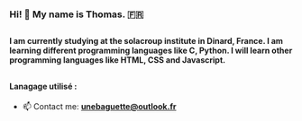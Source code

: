 ### <h3>Hi! 👋 My name is Thomas. 🇫🇷</h3>


## <h4> <p>I am currently studying at the solacroup institute in Dinard, France. I am learning different programming languages like C, Python. I will learn other programming languages like HTML, CSS and Javascript. </h4> </p>


## <h4> Lanagage utilisé : </h4> 





- 📫 Contact me: **unebaguette@outlook.fr**










<!--
**UneBaguette/UneBaguette** is a ✨ _special_ ✨ repository because its `README.md` (this file) appears on your GitHub profile.

Here are some ideas to get you started:

- 🔭 I’m currently working on ...
- 🌱 I’m currently learning ...
- 👯 I’m looking to collaborate on ...
- 🤔 I’m looking for help with ...
- 💬 Ask me about ...
- 📫 Contact me: ...
- 😄 Pronouns: ...
- ⚡ Fun fact: ...
-->
